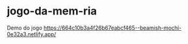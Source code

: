 # jogo-da-mem-ria
Demo do jogo 
https://664c10b3a4f26b67eabcf465--beamish-mochi-0e32a3.netlify.app/
